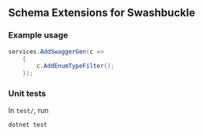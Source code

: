 ## Schema Extensions for Swashbuckle

### Example usage

```csharp
services.AddSwaggerGen(c =>
    {
        c.AddEnumTypeFilter();
    });
```

### Unit tests

In `test/`, run
```
dotnet test
```
